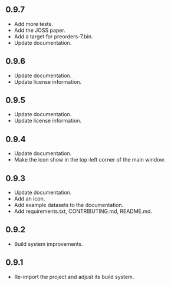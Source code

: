 ## 0.9.7

- Add more tests.
- Add the JOSS paper.
- Add a target for preorders-7.bin.
- Update documentation.

## 0.9.6

- Update documentation.
- Update license information.

## 0.9.5

- Update documentation.
- Update license information.

## 0.9.4

- Update documentation.
- Make the icon show in the top-left corner of the main window.

## 0.9.3

- Update documentation.
- Add an icon.
- Add example datasets to the documentation.
- Add requirements.txt, CONTRIBUTING.md, README.md.

## 0.9.2

- Build system improvements.

## 0.9.1

- Re-import the project and adjust its build system.
